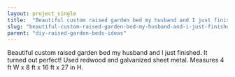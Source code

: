 ```yaml
---
layout: project_single
title:  "Beautiful custom raised garden bed my husband and I just finished. It turned out perfect!  Used redwood and galvanized sheet metal. Measures 4 ft W x 8 ft  x 16 ft x  27 in H."
slug: "beautiful-custom-raised-garden-bed-my-husband-and-i-just-finished-it-turned-out-perfect"
parent: "diy-raised-garden-beds-ideas"
---
```

Beautiful custom raised garden bed my husband and I just finished. It turned out perfect!  Used redwood and galvanized sheet metal. Measures 4 ft W x 8 ft  x 16 ft x  27 in H.